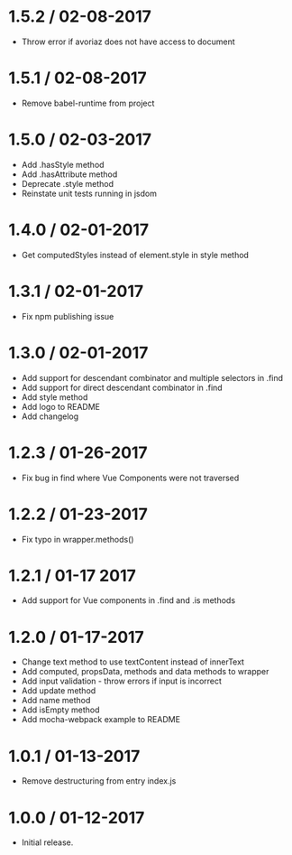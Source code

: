 1.5.2 / 02-08-2017
=================
  * Throw error if avoriaz does not have access to document

1.5.1 / 02-08-2017
=================
  * Remove babel-runtime from project

1.5.0 / 02-03-2017
=================
  * Add .hasStyle method
  * Add .hasAttribute method
  * Deprecate .style method
  * Reinstate unit tests running in jsdom

1.4.0 / 02-01-2017
=================
  * Get computedStyles instead of element.style in style method

1.3.1 / 02-01-2017
=================
  * Fix npm publishing issue

1.3.0 / 02-01-2017
=================
  * Add support for descendant combinator and multiple selectors in .find
  * Add support for direct descendant combinator in .find
  * Add style method
  * Add logo to README
  * Add changelog

1.2.3 / 01-26-2017
=================
  * Fix bug in find where Vue Components were not traversed

1.2.2 / 01-23-2017
=================
  * Fix typo in wrapper.methods()

1.2.1 / 01-17 2017
=================
  * Add support for Vue components in .find and .is methods

1.2.0 / 01-17-2017
=================
  * Change text method to use textContent instead of innerText
  * Add computed, propsData, methods and data methods to wrapper
  * Add input validation - throw errors if input is incorrect
  * Add update method
  * Add name method
  * Add isEmpty method
  * Add mocha-webpack example to README

1.0.1 / 01-13-2017
=================
  * Remove destructuring from entry index.js

1.0.0 / 01-12-2017
=================
  * Initial release.

